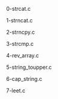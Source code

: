 0-strcat.c

1-strncat.c

2-strncpy.c

3-strcmp.c

4-rev_array.c

5-string_toupper.c

6-cap_string.c

7-leet.c

